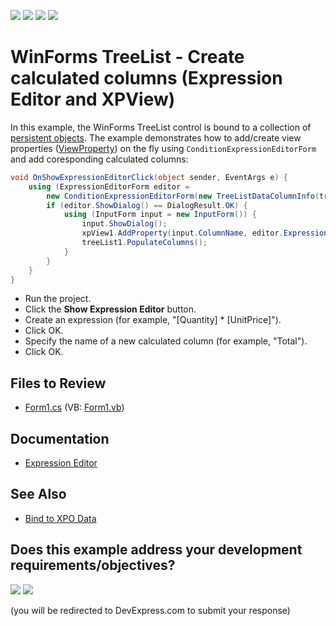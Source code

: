 <!-- default badges list -->
![](https://img.shields.io/endpoint?url=https://codecentral.devexpress.com/api/v1/VersionRange/128636989/13.1.4%2B)
[![](https://img.shields.io/badge/Open_in_DevExpress_Support_Center-FF7200?style=flat-square&logo=DevExpress&logoColor=white)](https://supportcenter.devexpress.com/ticket/details/E1887)
[![](https://img.shields.io/badge/📖_How_to_use_DevExpress_Examples-e9f6fc?style=flat-square)](https://docs.devexpress.com/GeneralInformation/403183)
[![](https://img.shields.io/badge/💬_Leave_Feedback-feecdd?style=flat-square)](#does-this-example-address-your-development-requirementsobjectives)
<!-- default badges end -->

# WinForms TreeList - Create calculated columns (Expression Editor and XPView)

In this example, the WinForms TreeList control is bound to a collection of [persistent objects](https://docs.devexpress.com/XPO/DevExpress.Xpo.XPView). The example demonstrates how to add/create view properties ([ViewProperty](https://docs.devexpress.com/XPO/DevExpress.Xpo.ViewProperty)) on the fly using `ConditionExpressionEditorForm` and add coresponding calculated columns:

```csharp
void OnShowExpressionEditorClick(object sender, EventArgs e) {
    using (ExpressionEditorForm editor = 
        new ConditionExpressionEditorForm(new TreeListDataColumnInfo(treeList1.Columns), null)) {
        if (editor.ShowDialog() == DialogResult.OK) {
            using (InputForm input = new InputForm()) {
                input.ShowDialog();
                xpView1.AddProperty(input.ColumnName, editor.Expression);
                treeList1.PopulateColumns();
            }
        }
    }
}
```

* Run the project.
* Click the **Show Expression Editor** button.
* Create an expression (for example, "[Quantity] * [UnitPrice]").
* Click OK.
* Specify the name of a new calculated column (for example, "Total").
* Click OK.


## Files to Review

* [Form1.cs](./CS/E1887/Form1.cs) (VB: [Form1.vb](./VB/E1887/Form1.vb))


## Documentation

* [Expression Editor](https://docs.devexpress.com/WindowsForms/6211/common-features/expressions)


## See Also

* [Bind to XPO Data](https://docs.devexpress.com/WindowsForms/401033/common-features/data-binding/bind-to-XPO-data)
<!-- feedback -->
## Does this example address your development requirements/objectives?

[<img src="https://www.devexpress.com/support/examples/i/yes-button.svg"/>](https://www.devexpress.com/support/examples/survey.xml?utm_source=github&utm_campaign=winforms-treelist-expression-editor-xpview&~~~was_helpful=yes) [<img src="https://www.devexpress.com/support/examples/i/no-button.svg"/>](https://www.devexpress.com/support/examples/survey.xml?utm_source=github&utm_campaign=winforms-treelist-expression-editor-xpview&~~~was_helpful=no)

(you will be redirected to DevExpress.com to submit your response)
<!-- feedback end -->
